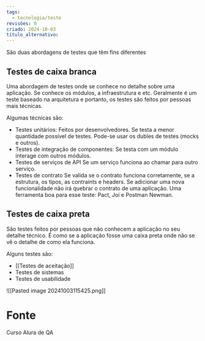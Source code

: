```yaml
---
tags:
  - tecnologia/teste
revisões: 0
criado: 2024-10-03
título_alternativo:
---
```

São duas abordagens de testes que têm fins diferentes
## Testes de caixa branca
Uma abordagem de testes onde se conhece no detalhe sobre uma aplicação. Se conhece os módulos, a infraestrutura e etc. Geralmente é um teste baseado na arquitetura e portanto, os testes são feitos por pessoas mais técnicas.

Algumas técnicas são:
- Testes unitários: Feitos por desenvolvedores. 
	Se testa a menor quantidade possível de testes. Pode-se usar os dubles de testes (mocks e outros). 
- Testes de integração de componentes:
	Se testa com um módulo interage com outros módulos. 
- Testes de serviços de API 
	Se um serviço funciona ao chamar para outro serviço.
- Testes de contrato
	Se valida se o contrato funciona corretamente, se a estrutura, os tipos, as contraints e headers. Se adicionar uma nova funcionalidade não irá quebrar o contrato de uma aplicação. 
	Uma ferramenta boa para esse teste: Pact, Joi e Postman Newman.
## Testes de caixa preta
São testes feitos por pessoas que não conhecem a aplicação no seu detalhe técnico. É como se a aplicação fosse uma caixa preta onde não se vê o detalhe de como ela funciona.

Alguns testes são:
- [[Testes de aceitação]]
- Testes de sistemas
- Testes de usabilidade

![[Pasted image 20241003115425.png]]

# Fonte
Curso Alura de QA
